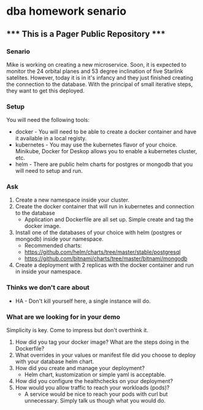 # dba homework senario
## \*\*\* This is a Pager Public Repository \*\*\*

### Senario
Mike is working on creating a new microservice. Soon, it is expected to monitor the 24 orbital planes and 53 degree inclination of five Starlink satelites. However, today it is in it's infancy and they just finished creating the connection to the database. With the principal of small iterative steps, they want to get this deployed.

### Setup
You will need the following tools:
- docker - You will need to be able to create a docker container and have it available in a local registy.
- kubernetes - You may use the kubernetes flavor of your choice. Minikube, Docker for Deskop allows you to enable a kubernetes cluster, etc.
- helm - There are public helm charts for postgres or mongodb that you will need to setup and run.

### Ask
1. Create a new namespace inside your cluster.
1. Create the docker container that will run in kubernetes and connection to the database
    - Application and Dockerfile are all set up. Simple create and tag the docker image.
1. Install one of the databases of your choice with helm (postgres or mongodb) inside your namespace.
    - Recommended charts:
    - https://github.com/helm/charts/tree/master/stable/postgresql
    - https://github.com/bitnami/charts/tree/master/bitnami/mongodb
1. Create a deployment with 2 replicas with the docker container and run in inside your namespace.

### Thinks we don't care about
- HA - Don't kill yourself here, a single instance will do.


### What are we looking for in your demo
Simplicity is key. Come to impress but don't overthink it.
1. How did you tag your docker image? What are the steps doing in the Dockerfile?
1. What overrides in your values or manifest file did you choose to deploy with your database helm chart.
1. How did you create and manage your deployment?
    - Helm chart, kustomization or simple yaml is acceptable.
1. How did you configure the healthchecks on your deployment?
1. How would you allow traffic to reach your workloads (pods)?
    - A service would be nice to reach your pods with curl but unnecessary. Simply talk us though what you would do.
